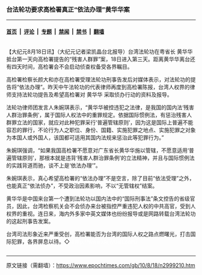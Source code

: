 ### 台法轮功要求高检署真正“依法办理”黄华华案

---

#### [首页](../../../..?n2999210) &nbsp;|&nbsp; [评论](../../../../../epoch-comment?n2999210) &nbsp;|&nbsp; [专题](../../../../../epoch-special?n2999210) &nbsp;|&nbsp; [禁闻](../../../../../epoch-news?n2999210) &nbsp;|&nbsp; [禁书](../../../../../books?n2999210) &nbsp;|&nbsp; [翻墙](https://github.com/gfw-breaker/nogfw/blob/master/README.md?n2999210)


<div class="column" id="artbody" itemprop="articleBody">
 <!-- article content begin -->
 <p>
  【大纪元8月18日讯】（大纪元记者梁凯晶台北报导）台湾法轮功在粤省长
  <ok href="https://www.epochtimes.com/gb/tag/%E9%BB%84%E5%8D%8E%E5%8D%8E.html">
   黄华华
  </ok>
  抵台第一天向高检署提告的“残害人群罪”案，18日进入第三天。距离黄华华离台还有四天时间，高检署会不会启动侦查权备受各界瞩目。
 </p>
 <p>
  高检署检察长颜大和亦在高检署受理法轮功刑事告发后对媒体表示，对法轮功的提告将“依法办理”。昨天中午法轮功的代表律师再度到高检署陈报，台湾人权界的律师支持法轮功提告及希望高检署对
  <ok href="https://www.epochtimes.com/gb/tag/%E9%BB%84%E5%8D%8E%E5%8D%8E.html">
   黄华华
  </ok>
  采取侦办行动的资料及报导。
 </p>
 <p>
  法轮功律师团发言人朱婉琪表示，“黄华华被控违犯之法律，是我国的国内法‘残害人群治罪条例’，属于国际人权法中的重罪规定。依据国际惯例法，有惩治残害人群罪立法的国家，就应对此种犯罪采行‘普遍管辖原则’，因为这是国际上普遍不能容忍的罪行，不论行为人之职位、身份、国籍、实施犯罪之地点、实施犯罪之对象为本国人或外国人，该国都可适用其国内法规来惩治此等犯罪行为。”
 </p>
 <p>
  朱婉琪强调，“如果我国高检署不愿意对广东省长黄华华施以管辖，不愿意适用‘普遍管辖原则’，那根本就是违背‘残害人群治罪条例’的立法精神，并且与国际惯例法的实践背道而驰，谈不上是‘依法办理’”。
 </p>
 <p>
  朱婉琪表示，真心希望高检署的“依法办理”不是空言，除了目前“依法受理”之外，也能真正“依法侦办”，不受政治因素影响，不以“无管辖权”结案。
 </p>
 <p>
  黄华华是中国来台第一个遭到法轮功以国内法中的“国际刑事法”条文控告的省级官员，因此，台湾检察机关会不会侦办来台被指控严重违犯人权的中共高官，受到人权界的重视。连日来，海内外多家中英文媒体也纷纷报导或是网路转载台湾法轮功的这起刑事告发案。
 </p>
 <p>
  台湾司法形象近来严重受创，高检署能否为台湾的国际人权之路点燃曙光，打击国际犯罪，各界屏息以待。◇
  <font color="#ffffff">
   (http://www.dajiyuan.com)
  </font>
 </p>
 <!-- article content end -->
</div>


---

原文链接（需翻墙）：https://www.epochtimes.com/gb/10/8/18/n2999210.htm